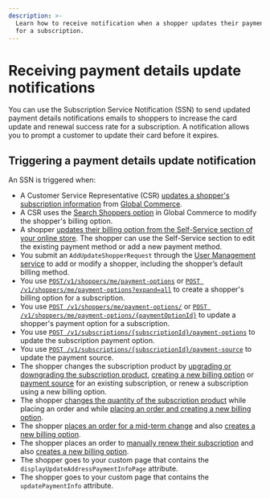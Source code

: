 ```yaml
---
description: >-
  Learn how to receive notification when a shopper updates their payment details
  for a subscription.
---
```


# Receiving payment details update notifications

You can use the Subscription Service Notification (SSN) to send updated payment details notifications emails to shoppers to increase the card update and renewal success rate for a subscription. A notification allows you to prompt a customer to update their card before it expires.

## Triggering a payment details update notification

An SSN is triggered when:

* A Customer Service Representative (CSR) [updates a shopper's subscription information](https://help.digitalriver.com/help/gc/Customer-Service/Managing-subscription-details.htm#ViewingAndModifyingSubscriptionInformation) from [Global Commerce](https://gc.digitalriver.com/gc/ent/login.do).
* A CSR uses the [Search Shoppers option](https://help.digitalriver.com/help/gc/Customer-Service/Searching-for-shoppers.htm#SearchingForShoppers) in Global Commerce to modify the shopper's billing option.&#x20;
* A shopper [updates their billing option from the Self-Service section of your online store](https://help.digitalriver.com/help/gc/Customer-Service/Customer-service.htm#CustomerSelfService). The shopper can use the Self-Service section to edit the existing payment method or add a new payment method.&#x20;
* You submit an `AddUpdateShopperRequest` through the [User Management service](../../customers-1/user-management.md) to add or modify a shopper, including the shopper’s default billing method.
* You use [`POST/v1/shoppers/me/payment-options`](https://www.digitalriver.com/docs/commerce-api-reference/#tag/Payment-Options/paths/\~1v1\~1shoppers\~1me\~1payment-options/post) or [`POST /v1/shoppers/me/payment-options?expand=all`](https://www.digitalriver.com/docs/commerce-api-reference/#tag/Payment-Options/paths/\~1v1\~1shoppers\~1me\~1payment-options/post) to create a shopper's billing option for a subscription.
* You use [`POST /v1/shoppers/me/payment-options/`](https://www.digitalriver.com/docs/commerce-api-reference/#tag/Payment-Options/paths/\~1v1\~1shoppers\~1me\~1payment-options/post) or [`POST /v1/shoppers/me/payment-options/{paymentOptionId}`](https://www.digitalriver.com/docs/commerce-api-reference/#tag/Payment-Options/paths/\~1v1\~1shoppers\~1me\~1payment-options/post) to update a shopper's payment option for a subscription.
* You use [`POST /v1/subscriptions/{subscriptionId}/payment-options`](https://www.digitalriver.com/docs/commerce-api-reference/#operation/updatePaymentOption) to update the subscription payment option.
* You use [`POST /v1/subscriptions/{subscriptionId}/payment-source`](https://www.digitalriver.com/docs/commerce-api-reference/#operation/updatePaymentSource) to update the payment source.
* The shopper changes the subscription product by [upgrading or downgrading the subscription product](changing-the-subscription-renewal-product.md), [creating a new billing option](associating-a-new-billing-option-to-an-existing-subscription.md#payment-option) or [payment source](associating-a-new-billing-option-to-an-existing-subscription.md#payment-source) for an existing subscription, or renew a subscription using a new billing option.
* The shopper [changes the quantity of the subscription product](../selling-subscriptions-without-add-ons/reducing-the-quantity-of-a-subscription.md) while placing an order and while [placing an order and creating a new billing option](associating-a-new-billing-option-to-an-existing-subscription.md).
* The shopper [places an order for a mid-term change](../selling-subscriptions-without-add-ons/applying-a-midterm-change-with-price-override.md) and also [creates a new billing option](associating-a-new-billing-option-to-an-existing-subscription.md#payment-source).
* The shopper places an order to [manually renew their subscription](modifying-the-subscription-renewal-date.md) and also [creates a new billing option](associating-a-new-billing-option-to-an-existing-subscription.md#payment-option).
* The shopper goes to your custom page that contains the `displayUpdateAddressPaymentInfoPage` attribute.
* The shopper goes to your custom page that contains the `updatePaymentInfo` attribute.

